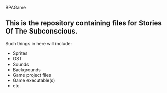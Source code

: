 BPAGame

## This is the repository containing files for Stories Of The Subconscious.
Such things in here will include:
- Sprites
- OST
- Sounds
- Backgrounds
- Game project files
- Game executable(s)
- etc.
